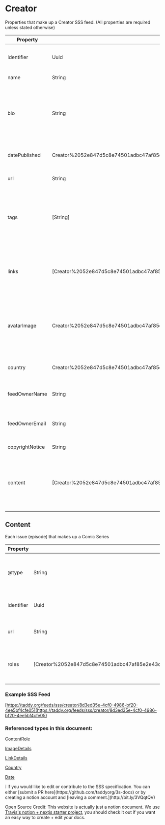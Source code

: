 # Creator

Properties that make up a Creator SSS feed. (All properties are required unless stated otherwise)

| Property | Type | Description |
| --- | --- | --- |
| identifier | Uuid | Unique identifier for the creator |
| name | String | Name of the creator |
| bio | String | A short bio of the creator. Most apps will only display only the first 260 characters. |
| datePublished | Creator%2052e847d5c8e74501adbc47af85e2e43c/Date%20ea45186790894b0989f111f95a08b4db.md | Date the creator feed is published. |
| url | String | Url link of this SSS feed |
| tags | [String] | An array of tags for the creator.  Most apps will only display use the first 10 tags provided. |
| links | [Creator%2052e847d5c8e74501adbc47af85e2e43c/LinkDetails%20b56452493fbc4d04914e6bdcf0bb806b.md] | An array to links to a creator's website, email and social media accounts  |
| avatarImage | Creator%2052e847d5c8e74501adbc47af85e2e43c/ImageDetails%20562dc3abd57d4d56b737570fb30ea273.md | Avatar image for the creator. Comes in 3 sizes (variants) avatar_sm, avatar_md, avatar_lg |
| country | Creator%2052e847d5c8e74501adbc47af85e2e43c/Country%20297dae67f6cf46cabf31d8dfc3735c4b.md | Country the creator lives in or is from. |
| feedOwnerName | String | Name of the owner of this SSS feed. |
| feedOwnerEmail | String | Email use to verify ownership of this SSS feed. |
| copyrightNotice | String | Copyright details. |
| content | [Creator%2052e847d5c8e74501adbc47af85e2e43c.md] | An array of all the content by the creator and what roles they performed in making the content. |

## Content

Each issue (episode) that makes up a Comic Series

| Property | Type | Description |
| --- | --- | --- |
| @type | String | Type of the content (Must be a valid type from 3s-docs.org) |
| identifier | Uuid | Unique identifier for the content |
| url | String | Url link of the content’s SSS feed |
| roles | [Creator%2052e847d5c8e74501adbc47af85e2e43c/ContentRole%206360b121b5064b92b941b100ba1fb60e.md] | Roles performed by the creator in making this content. |

### Example SSS Feed

[https://taddy.org/feeds/sss/creator/8d3ed35e-4cf0-4986-bf20-4ee5bf4cfe05](https://taddy.org/feeds/sss/creator/8d3ed35e-4cf0-4986-bf20-4ee5bf4cfe05)

### Referenced types in this document:

[ContentRole](Creator%2052e847d5c8e74501adbc47af85e2e43c/ContentRole%206360b121b5064b92b941b100ba1fb60e.md)

[ImageDetails](Creator%2052e847d5c8e74501adbc47af85e2e43c/ImageDetails%20562dc3abd57d4d56b737570fb30ea273.md)

[LinkDetails](Creator%2052e847d5c8e74501adbc47af85e2e43c/LinkDetails%20b56452493fbc4d04914e6bdcf0bb806b.md)

[Country](Creator%2052e847d5c8e74501adbc47af85e2e43c/Country%20297dae67f6cf46cabf31d8dfc3735c4b.md)

[Date](Creator%2052e847d5c8e74501adbc47af85e2e43c/Date%20ea45186790894b0989f111f95a08b4db.md)

<aside>
❕ If you would like to edit or contribute to the SSS specification. You can either [submit a PR here](https://github.com/taddyorg/3s-docs) or by creating a notion account and [leaving a comment.](http://bit.ly/3VQqtQV)

Open Source Credit: This website is actually just a notion document. We use [Travis's notion + nextjs starter project](https://github.com/transitive-bullshit/nextjs-notion-starter-kit), you should check it out if you want an easy way to create + edit your docs.

</aside>